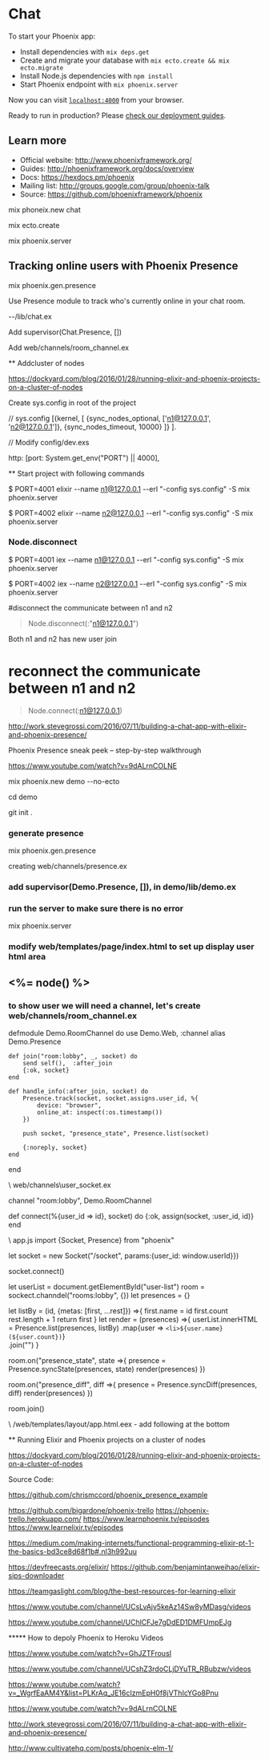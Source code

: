# Chat

To start your Phoenix app:

  * Install dependencies with `mix deps.get`
  * Create and migrate your database with `mix ecto.create && mix ecto.migrate`
  * Install Node.js dependencies with `npm install`
  * Start Phoenix endpoint with `mix phoenix.server`

Now you can visit [`localhost:4000`](http://localhost:4000) from your browser.

Ready to run in production? Please [check our deployment guides](http://www.phoenixframework.org/docs/deployment).

## Learn more

  * Official website: http://www.phoenixframework.org/
  * Guides: http://phoenixframework.org/docs/overview
  * Docs: https://hexdocs.pm/phoenix
  * Mailing list: http://groups.google.com/group/phoenix-talk
  * Source: https://github.com/phoenixframework/phoenix

mix phoneix.new chat

mix ecto.create

mix phoenix.server

## Tracking online users with Phoenix Presence

mix phoenix.gen.presence

Use Presence module to track who's currently online in your chat room.

--/lib/chat.ex

Add supervisor(Chat.Presence, [])

Add web/channels/room_channel.ex


** Addcluster of nodes

https://dockyard.com/blog/2016/01/28/running-elixir-and-phoenix-projects-on-a-cluster-of-nodes

Create sys.config in root of the project

// sys.config
[{kernel,
  [
    {sync_nodes_optional, ['n1@127.0.0.1', 'n2@127.0.0.1']},
    {sync_nodes_timeout, 10000}
  ]}
].

// Modify config/dev.exs

http: [port: System.get_env("PORT") || 4000],

** Start project with following commands

$ PORT=4001 elixir --name n1@127.0.0.1 --erl "-config sys.config" -S mix phoenix.server

$ PORT=4002 elixir --name n2@127.0.0.1 --erl "-config sys.config" -S mix phoenix.server


### Node.disconnect

$ PORT=4001 iex --name n1@127.0.0.1 --erl "-config sys.config" -S mix phoenix.server

$ PORT=4002 iex --name n2@127.0.0.1 --erl "-config sys.config" -S mix phoenix.server

#disconnect the communicate between n1 and n2
> Node.disconnect(:"n1@127.0.0.1")

Both n1 and n2 has new user join

# reconnect the communicate between n1 and n2
> Node.connect(:n1@127.0.0.1)

http://work.stevegrossi.com/2016/07/11/building-a-chat-app-with-elixir-and-phoenix-presence/

Phoenix Presence sneak peek – step-by-step walkthrough

https://www.youtube.com/watch?v=9dALrnCOLNE


mix phoenix.new demo --no-ecto

cd demo

git init .

### generate presence

mix phoenix.gen.presence

creating web/channels/presence.ex

### add supervisor(Demo.Presence, []), in demo/lib/demo.ex

### run the server to make sure there is no error

mix phoenix.server

### modify web/templates/page/index.html to set up display user html area

<h2> <%= node() %> </h2>
<ul id="user-list"></ul>

### to show user we will need a channel, let's create web/channels/room_channel.ex

defmodule Demo.RoomChannel do
	use Demo.Web, :channel
	alias Demo.Presence

	def join("room:lobby", _, socket) do
		send self(),  :after_join
		{:ok, socket}
	end

	def handle_info(:after_join, socket) do
		Presence.track(socket, socket.assigns.user_id, %{
			device: "browser",
			online_at: inspect(:os.timestamp())
		})

		push socket, "presence_state", Presence.list(socket)

		{:noreply, socket}
	end
end

\\ web/channels\user_socket.ex

channel "room:lobby", Demo.RoomChannel

def connect(%{user_id => id}, socket) do
	{:ok, assign(socket, :user_id, id)}
end

\\ app.js
import {Socket, Presence} from "phoenix"

let socket = new Socket("/socket", params:{user_id: window.userId}})

socket.connect()

let userList = document.getElementById("user-list")
room = sockect.channdel("rooms:lobby", {})
let presences = {}

let listBy = (id, {metas: [first, ...rest]}) =>{
	first.name = id
	first.count rest.length + 1
	return first
}
let render = (presences) =>{
	userList.innerHTML = Presence.list(presences, listBy)
		.map{user => `<li>${user.name} (${user.count})`}	
		.join("")
}

room.on("presence_state", state =>{
	presence = Presence.syncState(presences, state)
	render(presences)
})

room.on("presence_diff", diff =>{
	presence = Presence.syncDiff(presences, diff)
	render(presences)
})

room.join()


\\ /web/templates/layout/app.html.eex - add following at the bottom

<script>
window.userId = "<%= @conn.params["name"]%>"
</script>

** Running Elixir and Phoenix projects on a cluster of nodes

https://dockyard.com/blog/2016/01/28/running-elixir-and-phoenix-projects-on-a-cluster-of-nodes

Source Code:

https://github.com/chrismccord/phoenix_presence_example



https://github.com/bigardone/phoenix-trello
https://phoenix-trello.herokuapp.com/
https://www.learnphoenix.tv/episodes
https://www.learnelixir.tv/episodes


https://medium.com/making-internets/functional-programming-elixir-pt-1-the-basics-bd3ce8d68f1b#.nl3h992uu

https://devfreecasts.org/elixir/
https://github.com/benjamintanweihao/elixir-sips-downloader

https://teamgaslight.com/blog/the-best-resources-for-learning-elixir


https://www.youtube.com/channel/UCsLvAjv5keAz14Sw8yMDasg/videos


https://www.youtube.com/channel/UChlCFJe7gDdED1DMFUmpEJg


***** How to depoly Phoenix to Heroku Videos

https://www.youtube.com/watch?v=GhJZTFrousI



https://www.youtube.com/channel/UCshZ3rdoCLjDYuTR_RBubzw/videos


https://www.youtube.com/watch?v=_WgrfEaAM4Y&list=PLKrAq_JE16cIzmEpH0f8jVThIcYGo8Pnu


https://www.youtube.com/watch?v=9dALrnCOLNE


http://work.stevegrossi.com/2016/07/11/building-a-chat-app-with-elixir-and-phoenix-presence/

http://www.cultivatehq.com/posts/phoenix-elm-1/